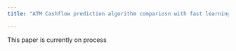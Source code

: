 ```yaml
---
title: "ATM Cashflow prediction algorithm compariosn with fast learning techniques"

---
```

This paper is currently on process
